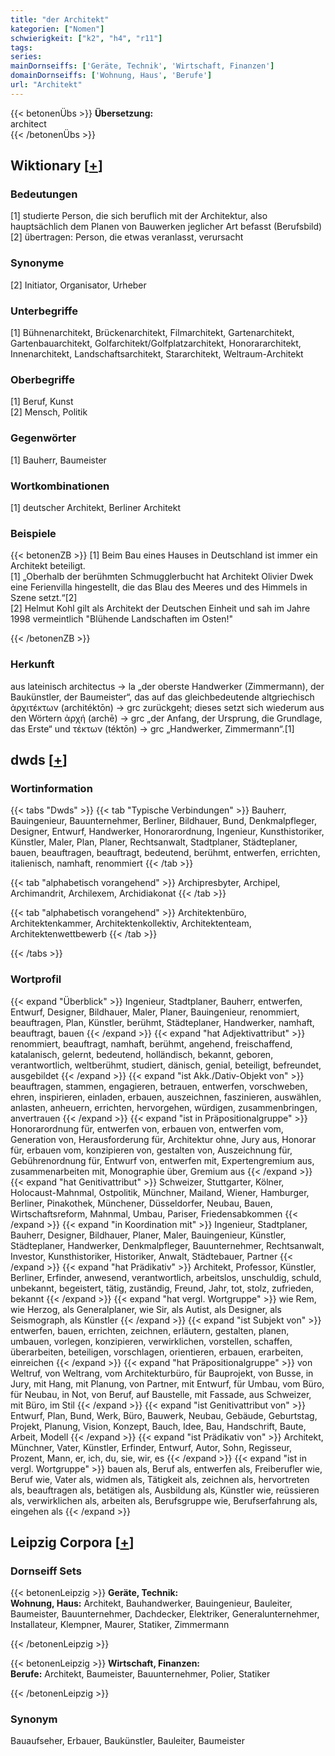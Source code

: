 ```yaml
---
title: "der Architekt"
kategorien: ["Nomen"]
schwierigkeit: ["k2", "h4", "r11"]
tags:
series:
mainDornseiffs: ['Geräte, Technik', 'Wirtschaft, Finanzen']
domainDornseiffs: ['Wohnung, Haus', 'Berufe']
url: "Architekt"
---
```


{{< betonenÜbs >}}
**Übersetzung:**  
architect  
{{< /betonenÜbs >}}

## Wiktionary [[+](https://de.wiktionary.org/wiki/Architekt)]

### Bedeutungen
[1] studierte Person, die sich beruflich mit der Architektur, also hauptsächlich dem Planen von Bauwerken jeglicher Art befasst (Berufsbild)  
[2] übertragen: Person, die etwas veranlasst, verursacht  

### Synonyme
[2] Initiator, Organisator, Urheber  

### Unterbegriffe
[1] Bühnenarchitekt, Brückenarchitekt, Filmarchitekt, Gartenarchitekt, Gartenbauarchitekt, Golfarchitekt/Golfplatzarchitekt, Honorararchitekt, Innenarchitekt, Landschaftsarchitekt, Stararchitekt, Weltraum-Architekt  

### Oberbegriffe
[1] Beruf, Kunst  
[2] Mensch, Politik  

### Gegenwörter
[1] Bauherr, Baumeister  

### Wortkombinationen
[1] deutscher Architekt, Berliner Architekt  

### Beispiele
{{< betonenZB >}}
[1] Beim Bau eines Hauses in Deutschland ist immer ein Architekt beteiligt.  
[1] „Oberhalb der berühmten Schmugglerbucht hat Architekt Olivier Dwek eine Ferienvilla hingestellt, die das Blau des Meeres und des Himmels in Szene setzt.“[2]  
[2] Helmut Kohl gilt als Architekt der Deutschen Einheit und sah im Jahre 1998 vermeintlich "Blühende Landschaften im Osten!"  

{{< /betonenZB >}}
### Herkunft
aus lateinisch architectus → la „der oberste Handwerker (Zimmermann), der Baukünstler, der Baumeister“, das auf das gleichbedeutende altgriechisch ἀρχιτέκτων (architéktōn) → grc zurückgeht; dieses setzt sich wiederum aus den Wörtern ἀρχή (archē) → grc „der Anfang, der Ursprung, die Grundlage, das Erste“ und τέκτων (téktōn) → grc „Handwerker, Zimmermann“.[1]  



## dwds [[+](https://www.dwds.de/wb/Architekt)]

### Wortinformation
{{< tabs "Dwds" >}}
{{< tab "Typische Verbindungen" >}}
Bauherr, Bauingenieur, Bauunternehmer, Berliner, Bildhauer, Bund, Denkmalpfleger, Designer, Entwurf, Handwerker, Honorarordnung, Ingenieur, Kunsthistoriker, Künstler, Maler, Plan, Planer, Rechtsanwalt, Stadtplaner, Städteplaner, bauen, beauftragen, beauftragt, bedeutend, berühmt, entwerfen, errichten, italienisch, namhaft, renommiert
{{< /tab >}}

{{< tab "alphabetisch vorangehend" >}}
Archipresbyter, Archipel, Archimandrit, Archilexem, Archidiakonat
{{< /tab >}}

{{< tab "alphabetisch vorangehend" >}}
Architektenbüro, Architektenkammer, Architektenkollektiv, Architektenteam, Architektenwettbewerb
{{< /tab >}}

{{< /tabs >}}

### Wortprofil
{{< expand "Überblick" >}} Ingenieur, Stadtplaner, Bauherr, entwerfen, Entwurf, Designer, Bildhauer, Maler, Planer, Bauingenieur, renommiert, beauftragen, Plan, Künstler, berühmt, Städteplaner, Handwerker, namhaft, beauftragt, bauen {{< /expand >}}
{{< expand "hat Adjektivattribut" >}} renommiert, beauftragt, namhaft, berühmt, angehend, freischaffend, katalanisch, gelernt, bedeutend, holländisch, bekannt, geboren, verantwortlich, weltberühmt, studiert, dänisch, genial, beteiligt, befreundet, ausgebildet {{< /expand >}}
{{< expand "ist Akk./Dativ-Objekt von" >}} beauftragen, stammen, engagieren, betrauen, entwerfen, vorschweben, ehren, inspirieren, einladen, erbauen, auszeichnen, faszinieren, auswählen, anlasten, anheuern, errichten, hervorgehen, würdigen, zusammenbringen, anvertrauen {{< /expand >}}
{{< expand "ist in Präpositionalgruppe" >}} Honorarordnung für, entwerfen von, erbauen von, entwerfen vom, Generation von, Herausforderung für, Architektur ohne, Jury aus, Honorar für, erbauen vom, konzipieren von, gestalten von, Auszeichnung für, Gebührenordnung für, Entwurf von, entwerfen mit, Expertengremium aus, zusammenarbeiten mit, Monographie über, Gremium aus {{< /expand >}}
{{< expand "hat Genitivattribut" >}} Schweizer, Stuttgarter, Kölner, Holocaust-Mahnmal, Ostpolitik, Münchner, Mailand, Wiener, Hamburger, Berliner, Pinakothek, Münchener, Düsseldorfer, Neubau, Bauen, Wirtschaftsreform, Mahnmal, Umbau, Pariser, Friedensabkommen {{< /expand >}}
{{< expand "in Koordination mit" >}} Ingenieur, Stadtplaner, Bauherr, Designer, Bildhauer, Planer, Maler, Bauingenieur, Künstler, Städteplaner, Handwerker, Denkmalpfleger, Bauunternehmer, Rechtsanwalt, Investor, Kunsthistoriker, Historiker, Anwalt, Städtebauer, Partner {{< /expand >}}
{{< expand "hat Prädikativ" >}} Architekt, Professor, Künstler, Berliner, Erfinder, anwesend, verantwortlich, arbeitslos, unschuldig, schuld, unbekannt, begeistert, tätig, zuständig, Freund, Jahr, tot, stolz, zufrieden, bekannt {{< /expand >}}
{{< expand "hat vergl. Wortgruppe" >}} wie Rem, wie Herzog, als Generalplaner, wie Sir, als Autist, als Designer, als Seismograph, als Künstler {{< /expand >}}
{{< expand "ist Subjekt von" >}} entwerfen, bauen, errichten, zeichnen, erläutern, gestalten, planen, umbauen, vorlegen, konzipieren, verwirklichen, vorstellen, schaffen, überarbeiten, beteiligen, vorschlagen, orientieren, erbauen, erarbeiten, einreichen {{< /expand >}}
{{< expand "hat Präpositionalgruppe" >}} von Weltruf, von Weltrang, vom Architekturbüro, für Bauprojekt, von Busse, in Jury, mit Hang, mit Planung, von Partner, mit Entwurf, für Umbau, vom Büro, für Neubau, in Not, von Beruf, auf Baustelle, mit Fassade, aus Schweizer, mit Büro, im Stil {{< /expand >}}
{{< expand "ist Genitivattribut von" >}} Entwurf, Plan, Bund, Werk, Büro, Bauwerk, Neubau, Gebäude, Geburtstag, Projekt, Planung, Vision, Konzept, Bauch, Idee, Bau, Handschrift, Baute, Arbeit, Modell {{< /expand >}}
{{< expand "ist Prädikativ von" >}} Architekt, Münchner, Vater, Künstler, Erfinder, Entwurf, Autor, Sohn, Regisseur, Prozent, Mann, er, ich, du, sie, wir, es {{< /expand >}}
{{< expand "ist in vergl. Wortgruppe" >}} bauen als, Beruf als, entwerfen als, Freiberufler wie, Beruf wie, Vater als, widmen als, Tätigkeit als, zeichnen als, hervortreten als, beauftragen als, betätigen als, Ausbildung als, Künstler wie, reüssieren als, verwirklichen als, arbeiten als, Berufsgruppe wie, Berufserfahrung als, eingehen als {{< /expand >}}

## Leipzig Corpora [[+](https://corpora.uni-leipzig.de/en/res?word=Architekt&corpusId=deu_newscrawl-public_2018)]

### Dornseiff Sets
{{< betonenLeipzig >}}
**Geräte, Technik:**  
**Wohnung, Haus:** Architekt, Bauhandwerker, Bauingenieur, Bauleiter, Baumeister, Bauunternehmer, Dachdecker, Elektriker, Generalunternehmer, Installateur, Klempner, Maurer, Statiker, Zimmermann  

{{< /betonenLeipzig >}}


{{< betonenLeipzig >}}
**Wirtschaft, Finanzen:**  
**Berufe:** Architekt, Baumeister, Bauunternehmer, Polier, Statiker  

{{< /betonenLeipzig >}}

### Synonym
Bauaufseher, Erbauer, Baukünstler, Bauleiter, Baumeister

